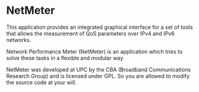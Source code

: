 NetMeter
========

This application provides an integrated graphical interface for a set of tools that allows the measurement of QoS parameters over IPv4 and IPv6 networks. 

Network Performance Meter (NetMeter) is an application which tries to solve these tasks in a flexible and modular way. 

NetMeter was developed at UPC by the CBA (Broadband Communications Research Group) and is licensed under GPL. 
So you are allowed to modify the source code at your will. 
